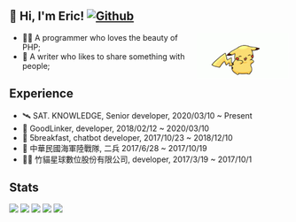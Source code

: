 ## 👋 Hi, I'm Eric!  [![Github](https://img.shields.io/github/followers/eric0324?label=Follow&style=social)](https://github.com/eric0324)



<img align="right" src="https://raw.githubusercontent.com/eric0324/eric0324/master/pikachu.gif" width="165">

- 👨‍💻 A programmer who loves the beauty of PHP;
- 🌱 A writer who likes to share something with people;

## Experience
- 🛰 SAT. KNOWLEDGE, Senior developer, 2020/03/10 ~ Present
- 🔧 GoodLinker, developer, 2018/02/12 ~ 2020/03/10
- 🥯 5breakfast, chatbot developer, 2017/10/23 ~ 2018/12/10
- 🎯 中華民國海軍陸戰隊, 二兵 2017/6/28 ~ 2017/10/19
- 👨‍💻 竹貓星球數位股份有限公司, developer, 2017/3/19 ~ 2017/10/1

## Stats

![](https://github-profile-summary-cards.vercel.app/api/cards/profile-details?username=eric0324&theme=github)
![](https://github-profile-summary-cards.vercel.app/api/cards/repos-per-language?username=eric0324&theme=github)
![](https://github-profile-summary-cards.vercel.app/api/cards/most-commit-language?username=eric0324&theme=github)
![](https://github-profile-summary-cards.vercel.app/api/cards/stats?username=eric0324&theme=github)
![](https://github-profile-summary-cards.vercel.app/api/cards/productive-time?username=eric0324&theme=github)


